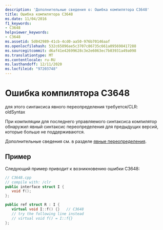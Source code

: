 ```yaml
---
description: 'Дополнительные сведения о: Ошибка компилятора C3648'
title: Ошибка компилятора C3648
ms.date: 11/04/2016
f1_keywords:
- C3648
helpviewer_keywords:
- C3648
ms.assetid: 5d042989-41cb-4cd0-aa50-976b70146aaf
ms.openlocfilehash: 532c65896ae5c3707c86735c661a095698417288
ms.sourcegitcommit: d6af41e42699628c3e2e6063ec7b03931a49a098
ms.translationtype: MT
ms.contentlocale: ru-RU
ms.lasthandoff: 12/11/2020
ms.locfileid: "97203748"
---
```

# <a name="compiler-error-c3648"></a>Ошибка компилятора C3648

для этого синтаксиса явного переопределения требуется/CLR: oldSyntax

При компиляции для последнего управляемого синтаксиса компилятор обнаружил явный синтаксис переопределения для предыдущих версий, которые больше не поддерживаются.

Дополнительные сведения см. в разделе [явные переопределения](../../extensions/explicit-overrides-cpp-component-extensions.md).

## <a name="example"></a>Пример

Следующий пример приводит к возникновению ошибки C3648:

```cpp
// C3648.cpp
// compile with: /clr
public interface struct I {
   void f();
};

public ref struct R : I {
   virtual void I::f() {}   // C3648
   // try the following line instead
   // virtual void f() = I::f{}
};
```

